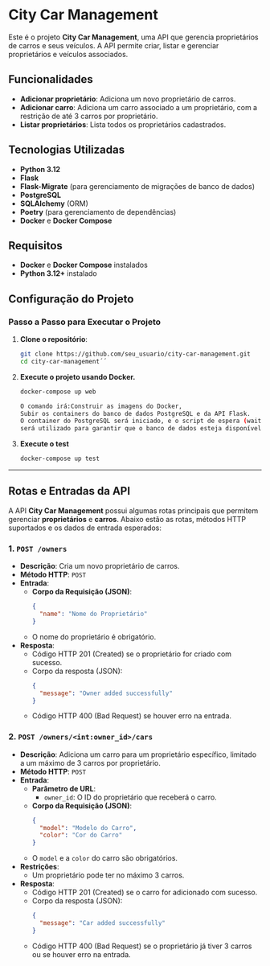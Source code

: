# City Car Management

Este é o projeto **City Car Management**, uma API que gerencia proprietários de carros e seus veículos. A API permite criar, listar e gerenciar proprietários e veículos associados.

## Funcionalidades

- **Adicionar proprietário**: Adiciona um novo proprietário de carros.
- **Adicionar carro**: Adiciona um carro associado a um proprietário, com a restrição de até 3 carros por proprietário.
- **Listar proprietários**: Lista todos os proprietários cadastrados.

## Tecnologias Utilizadas

- **Python 3.12**
- **Flask**
- **Flask-Migrate** (para gerenciamento de migrações de banco de dados)
- **PostgreSQL**
- **SQLAlchemy** (ORM)
- **Poetry** (para gerenciamento de dependências)
- **Docker** e **Docker Compose**

## Requisitos

- **Docker** e **Docker Compose** instalados
- **Python 3.12+** instalado

## Configuração do Projeto

### Passo a Passo para Executar o Projeto

1. **Clone o repositório**:

   ```bash
   git clone https://github.com/seu_usuario/city-car-management.git
   cd city-car-management´´

2. **Execute o projeto usando Docker.**
    ```bash
    docker-compose up web
   
    O comando irá:Construir as imagens do Docker,
    Subir os containers do banco de dados PostgreSQL e da API Flask.
    O container do PostgreSQL será iniciado, e o script de espera (wait-for-it.sh) 
    será utilizado para garantir que o banco de dados esteja disponível antes de iniciar o Flask.

3.  **Execute o test**
    ```bash
    docker-compose up test


_________________________
## Rotas e Entradas da API

A API **City Car Management** possui algumas rotas principais que permitem gerenciar **proprietários** e **carros**. Abaixo estão as rotas, métodos HTTP suportados e os dados de entrada esperados:

### 1. `POST /owners`

- **Descrição**: Cria um novo proprietário de carros.
- **Método HTTP**: `POST`
- **Entrada**:
  - **Corpo da Requisição (JSON)**:
    ```json
    {
      "name": "Nome do Proprietário"
    }
    ```
  - O nome do proprietário é obrigatório.
- **Resposta**:
  - Código HTTP 201 (Created) se o proprietário for criado com sucesso.
  - Corpo da resposta (JSON):
    ```json
    {
      "message": "Owner added successfully"
    }
    ```
  - Código HTTP 400 (Bad Request) se houver erro na entrada.

### 2. `POST /owners/<int:owner_id>/cars`

- **Descrição**: Adiciona um carro para um proprietário específico, limitado a um máximo de 3 carros por proprietário.
- **Método HTTP**: `POST`
- **Entrada**:
  - **Parâmetro de URL**:
    - `owner_id`: O ID do proprietário que receberá o carro.
  - **Corpo da Requisição (JSON)**:
    ```json
    {
      "model": "Modelo do Carro",
      "color": "Cor do Carro"
    }
    ```
  - O `model` e a `color` do carro são obrigatórios.
- **Restrições**:
  - Um proprietário pode ter no máximo 3 carros.
- **Resposta**:
  - Código HTTP 201 (Created) se o carro for adicionado com sucesso.
  - Corpo da resposta (JSON):
    ```json
    {
      "message": "Car added successfully"
    }
    ```
  - Código HTTP 400 (Bad Request) se o proprietário já tiver 3 carros ou se houver erro na entrada.

    
